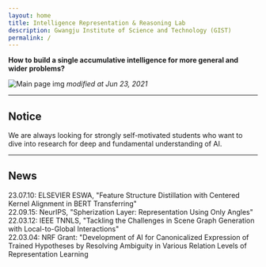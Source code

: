 ```yaml
---
layout: home
title: Intelligence Representation & Reasoning Lab
description: Gwangju Institute of Science and Technology (GIST)
permalink: /
---
```


<b> How to build a single accumulative intelligence for more general and wider problems? </b> 

![Main page img](assets/img/Lab_Vision.png)
*modified at Jun 23, 2021*

---


## Notice
We are always looking for strongly self-motivated students who want to dive into research for deep and fundamental understanding of AI.

---

## News
<!-- Content here would shop up above your list of posts -->
23.07.10: ELSEVIER ESWA, "Feature Structure Distillation with Centered Kernel Alignment in BERT Transferring"<br/>
22.09.15: NeurIPS, "Spherization Layer: Representation Using Only Angles"<br/>
22.03.12: IEEE TNNLS, "Tackling the Challenges in Scene Graph Generation with Local-to-Global Interactions"<br/>
22.03.04: NRF Grant: "Development of AI for Canonicalized Expression of Trained Hypotheses by Resolving Ambiguity in Various Relation Levels of Representation Learning <br/>


<!--
## Research Infra
---
**1. Researchers**
- 15+ Ph.D, M.Sc. students, and B.Sc. students

**2. Computing Infra**
- IRR Lab private server room and servers
- GIST AI Graduate School Servers
- GIST AI Research Center Servers

**3. Funding**
![fundings_logo](assets/img/Funding.png)
 -->